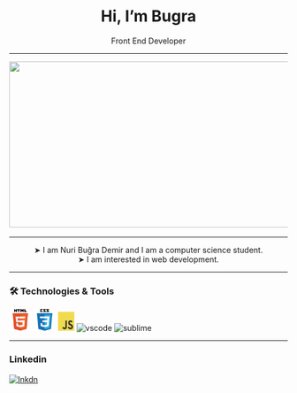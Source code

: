 <h1 align="center"> Hi, I’m Bugra</h1> 
<p align="center" id="header">Front End Developer </p> 

---

<div align="center">
  <img src="https://media.giphy.com/media/dWesBcTLavkZuG35MI/giphy.gif" width="600" height="300"/>
</div>

---

<div align="center">
  ➤ I am Nuri Buğra Demir and I am a computer science student. <br>
  ➤ I am interested in web development. 
</div>

---

### 🛠️ Technologies & Tools
<p>
<img src="https://raw.githubusercontent.com/devicons/devicon/master/icons/html5/html5-original-wordmark.svg" alt="html5" width="40" height="40"/>
<img src="https://raw.githubusercontent.com/devicons/devicon/master/icons/css3/css3-original-wordmark.svg" alt="css3" width="40" height="40"/>
<img src="https://raw.githubusercontent.com/devicons/devicon/master/icons/javascript/javascript-original.svg" alt="javascript" width="30" height="35"/>
<img src="https://cdn.jsdelivr.net/gh/devicons/devicon/icons/vscode/vscode-original.svg" alt="vscode" width="35" height="35"/>
<img src="https://avatars3.githubusercontent.com/u/684879?s=400&amp;v=4" alt="sublime" width="35" height="35">
<!--<img src="https://cdn.jsdelivr.net/gh/devicons/devicon/icons/figma/figma-original.svg" alt="figma" width="30" height="35"/>
<img src="https://cdn.jsdelivr.net/gh/devicons/devicon/icons/git/git-original.svg" alt="git" width="35" height="35"/>
<img src="https://cdn.jsdelivr.net/gh/devicons/devicon/icons/react/react-original.svg" alt="react" width="35" height="35"/>
<img src="https://cdn.jsdelivr.net/gh/devicons/devicon/icons/tailwindcss/tailwindcss-plain.svg" alt="tailwind" width="35" height="35" />        
<img src="https://cdn.jsdelivr.net/gh/devicons/devicon/icons/sass/sass-original.svg" alt="sass" width="35" height="35"/> -->
</p>

---

### Linkedin

<a href="https://www.linkedin.com/in/nuri-bu%C4%9Fra-demir-949aa4201/" target="_blank"><img align="center" src="https://cdn.jsdelivr.net/gh/devicons/devicon/icons/linkedin/linkedin-original.svg" alt="lnkdn" width="50"/></a>


<!-- ### 🔥 My Stats :

 [![GitHub Streak](http://github-readme-streak-stats.herokuapp.com?user=nuribugra&theme=dark&mode=weekly)](https://git.io/streak-stats)

[![Top Langs](https://github-readme-stats.vercel.app/api/top-langs/?username=nuribugra&layout=compact&theme=vision-friendly-dark)](https://github.com/anuraghazra/github-readme-stats) -->


